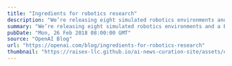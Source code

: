 ```yaml
---
title: "Ingredients for robotics research"
description: "We’re releasing eight simulated robotics environments and a Baselines implementation of Hindsight Experience Replay, all developed for our research over the past year. We’ve used these environments to train models which work on physical robots. We’re also releasing a set of requests for robotics research."
summary: "We’re releasing eight simulated robotics environments and a Baselines implementation of Hindsight Experience Replay, all developed for our research over the past year. We’ve used these environments to train models which work on physical robots. We’re also releasing a set of requests for robotics research."
pubDate: "Mon, 26 Feb 2018 08:00:00 GMT"
source: "OpenAI Blog"
url: "https://openai.com/blog/ingredients-for-robotics-research"
thumbnail: "https://raisex-llc.github.io/ai-news-curation-site/assets/openai_logo.png"
---
```


